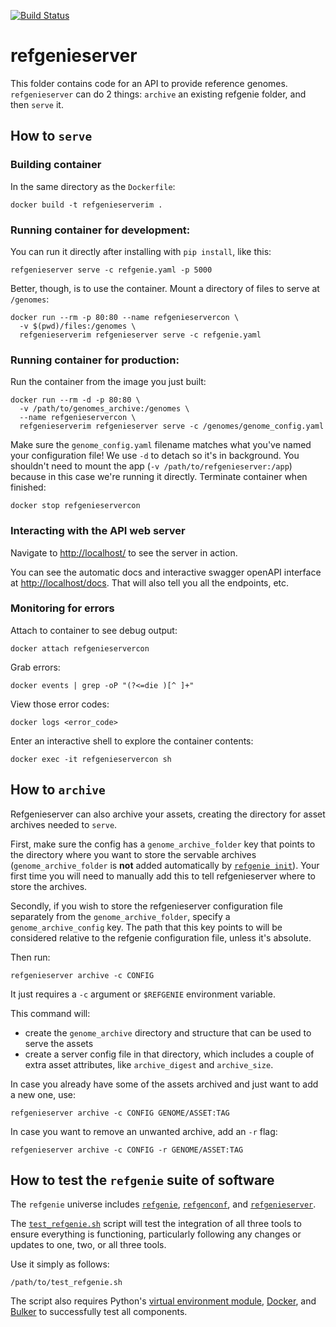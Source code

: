 [![Build Status](https://travis-ci.org/databio/refgenieserver.svg?branch=master)](https://travis-ci.org/databio/refgenieserver)

# refgenieserver

This folder contains code for an API to provide reference genomes. `refgenieserver` can do 2 things: `archive` an existing refgenie folder, and then `serve` it. 

## How to `serve`

### Building container

In the same directory as the `Dockerfile`:

```
docker build -t refgenieserverim .
```

### Running container for development:

You can run it directly after installing with `pip install`, like this:

```
refgenieserver serve -c refgenie.yaml -p 5000
```

Better, though, is to use the container. Mount a directory of files to serve at `/genomes`:

```
docker run --rm -p 80:80 --name refgenieservercon \
  -v $(pwd)/files:/genomes \
  refgenieserverim refgenieserver serve -c refgenie.yaml 
```

### Running container for production:
Run the container from the image you just built:

```
docker run --rm -d -p 80:80 \
  -v /path/to/genomes_archive:/genomes \
  --name refgenieservercon \
  refgenieserverim refgenieserver serve -c /genomes/genome_config.yaml 
```

Make sure the `genome_config.yaml` filename matches what you've named your configuration file! We use `-d` to detach so it's in background. You shouldn't need to mount the app (`-v /path/to/refgenieserver:/app`) because in this case we're running it directly. Terminate container when finished:

```
docker stop refgenieservercon
```


### Interacting with the API web server

Navigate to [http://localhost/](http://localhost/) to see the server in action.

You can see the automatic docs and interactive swagger openAPI interface at [http://localhost/docs](http://localhost/docs). That will also tell you all the endpoints, etc.


### Monitoring for errors

Attach to container to see debug output:

```
docker attach refgenieservercon
```

Grab errors:

```
docker events | grep -oP "(?<=die )[^ ]+"
```

View those error codes:

```
docker logs <error_code>
```

Enter an interactive shell to explore the container contents:

```
docker exec -it refgenieservercon sh
```

## How to `archive`

Refgenieserver can also archive your assets, creating the directory for asset archives needed to `serve`.

First, make sure the config has a `genome_archive_folder` key that points to the directory where you want to store the servable archives (`genome_archive_folder` is __not__ added automatically by [`refgenie init`](http://refgenie.databio.org/en/latest/usage/#refgenie-init-help)). Your first time you will need to manually add this to tell refgenieserver where to store the archives.

Secondly, if you wish to store the refgenieserver configuration file separately from the `genome_archive_folder`, specify a `genome_archive_config` key. The path that this key points to will be considered relative to the refgenie configuration file, unless it's absolute.

Then run: 
```
refgenieserver archive -c CONFIG
````
It just requires a `-c` argument or `$REFGENIE` environment variable.

This command will:
- create the `genome_archive` directory and structure that can be used to serve the assets
- create a server config file in that directory, which includes a couple of extra asset attributes, like `archive_digest` and `archive_size`. 

In case you already have some of the assets archived and just want to add a new one, use:

```
refgenieserver archive -c CONFIG GENOME/ASSET:TAG
```

In case you want to remove an unwanted archive, add an `-r` flag:

```
refgenieserver archive -c CONFIG -r GENOME/ASSET:TAG
```

## How to test the `refgenie` suite of software

The `refgenie` universe includes [`refgenie`](http://refgenie.databio.org/en/latest/), [`refgenconf`](http://refgenie.databio.org/en/latest/overview/#3-the-refgenconf-python-package), and [`refgenieserver`](https://github.com/databio/refgenieserver/).

The [`test_refgenie.sh`](https://github.com/databio/refgenieserver/blob/staging/test_refgenie.sh) script will test the integration of all three tools to ensure everything is functioning, particularly following any changes or updates to one, two, or all three tools.

Use it simply as follows:
```
/path/to/test_refgenie.sh
```

The script also requires Python's [virtual environment module](https://docs.python.org/3/tutorial/venv.html), [Docker](https://www.docker.com/), and [Bulker](https://bulker.databio.org/en/latest/) to successfully test all components.
